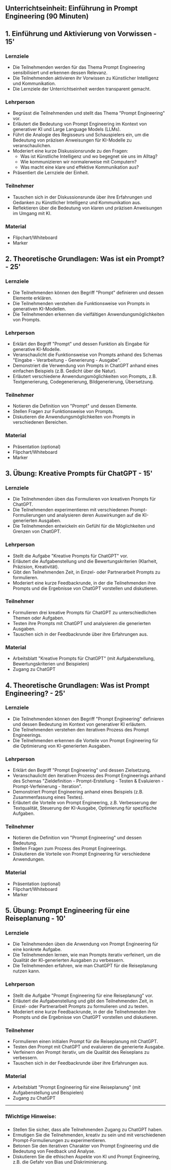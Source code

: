 ## Unterrichtseinheit: Einführung in Prompt Engineering (90 Minuten)

## 1. Einführung und Aktivierung von Vorwissen - 15'
### Lernziele
* Die Teilnehmenden werden für das Thema Prompt Engineering sensibilisiert und erkennen dessen Relevanz.
* Die Teilnehmenden aktivieren ihr Vorwissen zu Künstlicher Intelligenz und Kommunikation.
* Die Lernziele der Unterrichtseinheit werden transparent gemacht.
### Lehrperson
* Begrüsst die Teilnehmenden und stellt das Thema "Prompt Engineering" vor.
* Erläutert die Bedeutung von Prompt Engineering im Kontext von generativer KI und Large Language Models (LLMs).
* Führt die Analogie des Regisseurs und Schauspielers ein, um die Bedeutung von präzisen Anweisungen für KI-Modelle zu veranschaulichen.
* Moderiert eine kurze Diskussionsrunde zu den Fragen:
    - Was ist Künstliche Intelligenz und wo begegnet sie uns im Alltag?
    - Wie kommunizieren wir normalerweise mit Computern?
    - Was macht eine klare und effektive Kommunikation aus?
* Präsentiert die Lernziele der Einheit.
### Teilnehmer
* Tauschen sich in der Diskussionsrunde über ihre Erfahrungen und Gedanken zu Künstlicher Intelligenz und Kommunikation aus.
* Reflektieren über die Bedeutung von klaren und präzisen Anweisungen im Umgang mit KI. 
### Material
* Flipchart/Whiteboard
* Marker

## 2. Theoretische Grundlagen: Was ist ein Prompt? - 25'
### Lernziele
* Die Teilnehmenden können den Begriff "Prompt" definieren und dessen Elemente erklären.
* Die Teilnehmenden verstehen die Funktionsweise von Prompts in generativen KI-Modellen.
* Die Teilnehmenden erkennen die vielfältigen Anwendungsmöglichkeiten von Prompts.
### Lehrperson
* Erklärt den Begriff "Prompt" und dessen Funktion als Eingabe für generative KI-Modelle.
* Veranschaulicht die Funktionsweise von Prompts anhand des Schemas "Eingabe - Verarbeitung - Generierung - Ausgabe".
* Demonstriert die Verwendung von Prompts in ChatGPT anhand eines einfachen Beispiels (z.B. Gedicht über die Natur).
* Erläutert verschiedene Anwendungsmöglichkeiten von Prompts, z.B. Textgenerierung, Codegenerierung, Bildgenerierung, Übersetzung.
### Teilnehmer
* Notieren die Definition von "Prompt" und dessen Elemente.
* Stellen Fragen zur Funktionsweise von Prompts.
* Diskutieren die Anwendungsmöglichkeiten von Prompts in verschiedenen Bereichen.
### Material
* Präsentation (optional)
* Flipchart/Whiteboard
* Marker

## 3. Übung: Kreative Prompts für ChatGPT - 15'
### Lernziele
* Die Teilnehmenden üben das Formulieren von kreativen Prompts für ChatGPT.
* Die Teilnehmenden experimentieren mit verschiedenen Prompt-Formulierungen und analysieren deren Auswirkungen auf die KI-generierten Ausgaben.
* Die Teilnehmenden entwickeln ein Gefühl für die Möglichkeiten und Grenzen von ChatGPT.
### Lehrperson
* Stellt die Aufgabe "Kreative Prompts für ChatGPT" vor.
* Erläutert die Aufgabenstellung und die Bewertungskriterien (Klarheit, Präzision, Kreativität).
* Gibt den Teilnehmenden Zeit, in Einzel- oder Partnerarbeit Prompts zu formulieren.
* Moderiert eine kurze Feedbackrunde, in der die Teilnehmenden ihre Prompts und die Ergebnisse von ChatGPT vorstellen und diskutieren.
### Teilnehmer
* Formulieren drei kreative Prompts für ChatGPT zu unterschiedlichen Themen oder Aufgaben.
* Testen ihre Prompts mit ChatGPT und analysieren die generierten Ausgaben.
* Tauschen sich in der Feedbackrunde über ihre Erfahrungen aus.
### Material
* Arbeitsblatt "Kreative Prompts für ChatGPT" (mit Aufgabenstellung, Bewertungskriterien und Beispielen)
* Zugang zu ChatGPT

## 4. Theoretische Grundlagen: Was ist Prompt Engineering? - 25'
### Lernziele
* Die Teilnehmenden können den Begriff "Prompt Engineering" definieren und dessen Bedeutung im Kontext von generativer KI erläutern.
* Die Teilnehmenden verstehen den iterativen Prozess des Prompt Engineerings.
* Die Teilnehmenden erkennen die Vorteile von Prompt Engineering für die Optimierung von KI-generierten Ausgaben.
### Lehrperson
* Erklärt den Begriff "Prompt Engineering" und dessen Zielsetzung.
* Veranschaulicht den iterativen Prozess des Prompt Engineerings anhand des Schemas "Zieldefinition - Prompt-Erstellung - Testen & Evaluieren - Prompt-Verfeinerung - Iteration".
* Demonstriert Prompt Engineering anhand eines Beispiels (z.B. Zusammenfassung eines Textes).
* Erläutert die Vorteile von Prompt Engineering, z.B. Verbesserung der Textqualität, Steuerung der KI-Ausgabe, Optimierung für spezifische Aufgaben.
### Teilnehmer
* Notieren die Definition von "Prompt Engineering" und dessen Bedeutung.
* Stellen Fragen zum Prozess des Prompt Engineerings.
* Diskutieren die Vorteile von Prompt Engineering für verschiedene Anwendungen.
### Material
* Präsentation (optional)
* Flipchart/Whiteboard
* Marker

## 5. Übung: Prompt Engineering für eine Reiseplanung - 10'
### Lernziele
* Die Teilnehmenden üben die Anwendung von Prompt Engineering für eine konkrete Aufgabe.
* Die Teilnehmenden lernen, wie man Prompts iterativ verfeinert, um die Qualität der KI-generierten Ausgaben zu verbessern.
* Die Teilnehmenden erfahren, wie man ChatGPT für die Reiseplanung nutzen kann.
### Lehrperson
* Stellt die Aufgabe "Prompt Engineering für eine Reiseplanung" vor.
* Erläutert die Aufgabenstellung und gibt den Teilnehmenden Zeit, in Einzel- oder Partnerarbeit Prompts zu formulieren und zu testen.
* Moderiert eine kurze Feedbackrunde, in der die Teilnehmenden ihre Prompts und die Ergebnisse von ChatGPT vorstellen und diskutieren.
### Teilnehmer
* Formulieren einen initialen Prompt für die Reiseplanung mit ChatGPT.
* Testen den Prompt mit ChatGPT und evaluieren die generierte Ausgabe.
* Verfeinern den Prompt iterativ, um die Qualität des Reiseplans zu verbessern.
* Tauschen sich in der Feedbackrunde über ihre Erfahrungen aus.
### Material
* Arbeitsblatt "Prompt Engineering für eine Reiseplanung" (mit Aufgabenstellung und Beispielen)
* Zugang zu ChatGPT

---
### ❗**Wichtige Hinweise:**
* Stellen Sie sicher, dass alle Teilnehmenden Zugang zu ChatGPT haben.
* Ermutigen Sie die Teilnehmenden, kreativ zu sein und mit verschiedenen Prompt-Formulierungen zu experimentieren.
* Betonen Sie den iterativen Charakter von Prompt Engineering und die Bedeutung von Feedback und Analyse.
* Diskutieren Sie die ethischen Aspekte von KI und Prompt Engineering, z.B. die Gefahr von Bias und Diskriminierung.
